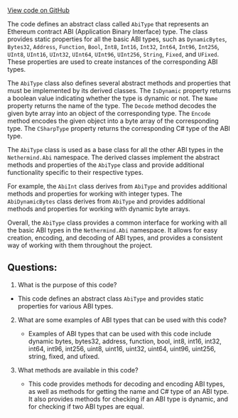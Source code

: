 [View code on GitHub](https://github.com/nethermindeth/nethermind/Nethermind.Abi/AbiType.cs)

The code defines an abstract class called `AbiType` that represents an Ethereum contract ABI (Application Binary Interface) type. The class provides static properties for all the basic ABI types, such as `DynamicBytes`, `Bytes32`, `Address`, `Function`, `Bool`, `Int8`, `Int16`, `Int32`, `Int64`, `Int96`, `Int256`, `UInt8`, `UInt16`, `UInt32`, `UInt64`, `UInt96`, `UInt256`, `String`, `Fixed`, and `UFixed`. These properties are used to create instances of the corresponding ABI types.

The `AbiType` class also defines several abstract methods and properties that must be implemented by its derived classes. The `IsDynamic` property returns a boolean value indicating whether the type is dynamic or not. The `Name` property returns the name of the type. The `Decode` method decodes the given byte array into an object of the corresponding type. The `Encode` method encodes the given object into a byte array of the corresponding type. The `CSharpType` property returns the corresponding C# type of the ABI type.

The `AbiType` class is used as a base class for all the other ABI types in the `Nethermind.Abi` namespace. The derived classes implement the abstract methods and properties of the `AbiType` class and provide additional functionality specific to their respective types.

For example, the `AbiInt` class derives from `AbiType` and provides additional methods and properties for working with integer types. The `AbiDynamicBytes` class derives from `AbiType` and provides additional methods and properties for working with dynamic byte arrays.

Overall, the `AbiType` class provides a common interface for working with all the basic ABI types in the `Nethermind.Abi` namespace. It allows for easy creation, encoding, and decoding of ABI types, and provides a consistent way of working with them throughout the project.
## Questions: 
 1. What is the purpose of this code?
   - This code defines an abstract class `AbiType` and provides static properties for various ABI types.

2. What are some examples of ABI types that can be used with this code?
   - Examples of ABI types that can be used with this code include dynamic bytes, bytes32, address, function, bool, int8, int16, int32, int64, int96, int256, uint8, uint16, uint32, uint64, uint96, uint256, string, fixed, and ufixed.

3. What methods are available in this code?
   - This code provides methods for decoding and encoding ABI types, as well as methods for getting the name and C# type of an ABI type. It also provides methods for checking if an ABI type is dynamic, and for checking if two ABI types are equal.